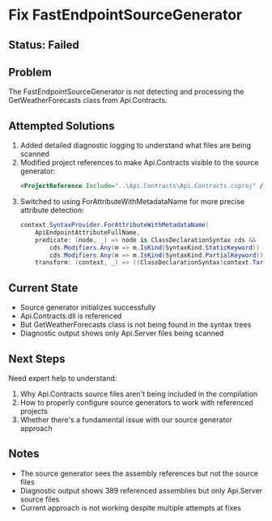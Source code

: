 # Fix FastEndpointSourceGenerator

## Status: Failed

## Problem
The FastEndpointSourceGenerator is not detecting and processing the GetWeatherForecasts class from Api.Contracts.

## Attempted Solutions
1. Added detailed diagnostic logging to understand what files are being scanned
2. Modified project references to make Api.Contracts visible to the source generator:
   ```xml
   <ProjectReference Include="..\Api.Contracts\Api.Contracts.csproj" />
   ```
3. Switched to using ForAttributeWithMetadataName for more precise attribute detection:
   ```csharp
   context.SyntaxProvider.ForAttributeWithMetadataName(
       ApiEndpointAttributeFullName,
       predicate: (node, _) => node is ClassDeclarationSyntax cds &&
           cds.Modifiers.Any(m => m.IsKind(SyntaxKind.StaticKeyword)) &&
           cds.Modifiers.Any(m => m.IsKind(SyntaxKind.PartialKeyword)),
       transform: (context, _) => ((ClassDeclarationSyntax)context.TargetNode, context.SemanticModel))
   ```

## Current State
- Source generator initializes successfully
- Api.Contracts.dll is referenced
- But GetWeatherForecasts class is not being found in the syntax trees
- Diagnostic output shows only Api.Server files being scanned

## Next Steps
Need expert help to understand:
1. Why Api.Contracts source files aren't being included in the compilation
2. How to properly configure source generators to work with referenced projects
3. Whether there's a fundamental issue with our source generator approach

## Notes
- The source generator sees the assembly references but not the source files
- Diagnostic output shows 389 referenced assemblies but only Api.Server source files
- Current approach is not working despite multiple attempts at fixes

